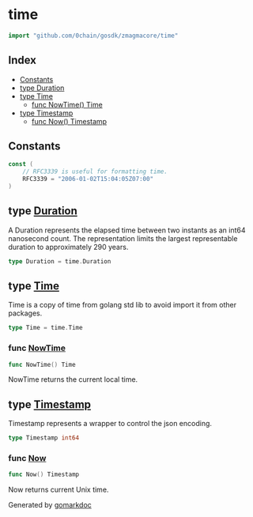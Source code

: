<!-- Code generated by gomarkdoc. DO NOT EDIT -->

# time

```go
import "github.com/0chain/gosdk/zmagmacore/time"
```

## Index

- [Constants](<#constants>)
- [type Duration](<#Duration>)
- [type Time](<#Time>)
  - [func NowTime\(\) Time](<#NowTime>)
- [type Timestamp](<#Timestamp>)
  - [func Now\(\) Timestamp](<#Now>)


## Constants

<a name="RFC3339"></a>

```go
const (
    // RFC3339 is useful for formatting time.
    RFC3339 = "2006-01-02T15:04:05Z07:00"
)
```

<a name="Duration"></a>
## type [Duration](<https://github.com/0chain/gosdk/blob/doc/initial/zmagmacore/time/time.go#L16>)

A Duration represents the elapsed time between two instants as an int64 nanosecond count. The representation limits the largest representable duration to approximately 290 years.

```go
type Duration = time.Duration
```

<a name="Time"></a>
## type [Time](<https://github.com/0chain/gosdk/blob/doc/initial/zmagmacore/time/time.go#L20>)

Time is a copy of time from golang std lib to avoid import it from other packages.

```go
type Time = time.Time
```

<a name="NowTime"></a>
### func [NowTime](<https://github.com/0chain/gosdk/blob/doc/initial/zmagmacore/time/time.go#L32>)

```go
func NowTime() Time
```

NowTime returns the current local time.

<a name="Timestamp"></a>
## type [Timestamp](<https://github.com/0chain/gosdk/blob/doc/initial/zmagmacore/time/time.go#L23>)

Timestamp represents a wrapper to control the json encoding.

```go
type Timestamp int64
```

<a name="Now"></a>
### func [Now](<https://github.com/0chain/gosdk/blob/doc/initial/zmagmacore/time/time.go#L27>)

```go
func Now() Timestamp
```

Now returns current Unix time.

Generated by [gomarkdoc](<https://github.com/princjef/gomarkdoc>)

